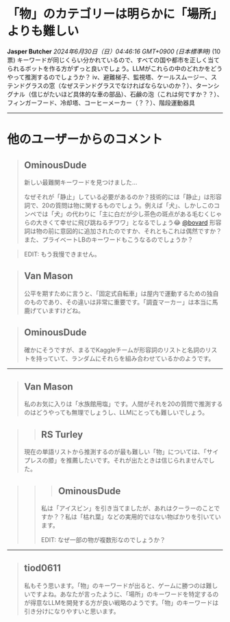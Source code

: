 # 「物」のカテゴリーは明らかに「場所」よりも難しい
**Jasper Butcher** *2024年6月30日（日）04:46:16 GMT+0900 (日本標準時)* (10票)
キーワードが同じくらい分かれているので、すべての国や都市を正しく当てられるボットを作る方がずっと良いでしょう。LLMがこれらの中のどれかをどうやって推測するのでしょうか？
iv、避難梯子、監視塔、ケールスムージー、ステンドグラスの窓（なぜステンドグラスでなければならないのか？）、ターンシグナル（信じがたいほど具体的な車の部品）、石鹸の泡（これは何ですか？？）、フィンガーフード、冷却塔、コーヒーメーカー（？？）、階段運動器具

---
# 他のユーザーからのコメント
> ## OminousDude
> 
> 新しい最難関キーワードを見つけました…
> 
> なぜそれが「静止」している必要があるのか？技術的には「静止」は形容詞で、20の質問は物に関するものでしょう。例えば「犬」、しかしこのコンペでは「犬」の代わりに「主に白だが少し茶色の斑点がある毛むくじゃらの大きくて幸せに飛び跳ねるチワワ」となるでしょう😂 [@bovard](https://www.kaggle.com/bovard) 形容詞は物の前に意図的に追加されたのですか、それともこれは偶然ですか？また、プライベートLBのキーワードもこうなるのでしょうか？

> EDIT: もう我慢できません。

> ## Van Mason
> 
> 公平を期すために言うと、「固定式自転車」は屋内で運動するための独自のものであり、その違いは非常に重要です。「調査マーカー」は本当に馬鹿げていますけどね。

> ## OminousDude
> 
> 確かにそうですが、まるでKaggleチームが形容詞のリストと名詞のリストを持っていて、ランダムにそれらを組み合わせているかのようです。

---
> ## Van Mason
> 
> 私のお気に入りは「水族館用塩」です。人間がそれを20の質問で推測するのはどうやっても無理でしょうし、LLMにとっても難しいでしょう。

> > ## RS Turley
> > 
> 現在の単語リストから推測するのが最も難しい「物」については、「サイプレスの膝」を推薦したいです。それが出たときは信じられませんでした。

> > > ## OminousDude
> > > 
> > 私は「アイスビン」を引き当てましたが、あれはクーラーのことですか？？私は「枯れ葉」などの実用的ではない物ばかりを引いています。
> > > 
> > EDIT: なぜ一部の物が複数形なのでしょうか？

---
> ## tiod0611
> 
> 私もそう思います。「物」のキーワードが出ると、ゲームに勝つのは難しいですよね。あなたが言ったように、「場所」のキーワードを特定するのが得意なLLMを開発する方が良い戦略のようです。「物」のキーワードは引き分けになりやすいと思います。
